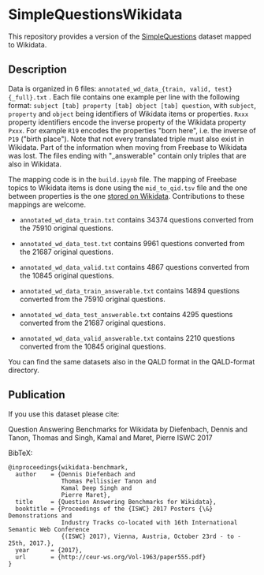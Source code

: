 SimpleQuestionsWikidata
==========================

This repository provides a version of the [SimpleQuestions](https://research.fb.com/downloads/babi/) dataset mapped to Wikidata.

## Description

Data is organized in 6 files: `annotated_wd_data_{train, valid, test}{_full}.txt` .
Each file contains one example per line with the following format:
`subject [tab] property [tab] object [tab] question`, with `subject`, `property` and `object` being identifiers of Wikidata items or properties.
`Rxxx` property identifiers encode the inverse property of the Wikidata property `Pxxx`. For example `R19` encodes the properties "born here", i.e. the inverse of `P19` ("birth place"). Note that not every translated triple must also exist in Wikidata. Part of the information when moving from Freebase to Wikidata was lost. The files ending with "_answerable" contain only triples that are also in Wikidata.

The mapping code is in the `build.ipynb` file. The mapping of Freebase topics to Wikidata items is done using the `mid_to_qid.tsv` file and the one between properties is the one [stored on Wikidata](https://www.wikidata.org/wiki/Wikidata:WikiProject_Freebase/Mapping). Contributions to these mappings are welcome.

* `annotated_wd_data_train.txt` contains 34374 questions converted from the 75910 original questions.
* `annotated_wd_data_test.txt` contains 9961 questions converted from the 21687 original questions.
* `annotated_wd_data_valid.txt` contains 4867 questions converted from the 10845 original questions.

* `annotated_wd_data_train_answerable.txt` contains 14894 questions converted from the 75910 original questions.
* `annotated_wd_data_test_answerable.txt` contains 4295 questions converted from the 21687 original questions.
* `annotated_wd_data_valid_answerable.txt` contains 2210 questions converted from the 10845 original questions.

You can find the same datasets also in the QALD format in the QALD-format directory.

## Publication

If you use this dataset please cite:

Question Answering Benchmarks for Wikidata 
by Diefenbach, Dennis and Tanon, Thomas and Singh, Kamal and Maret, Pierre
ISWC 2017

BibTeX:
```
@inproceedings{wikidata-benchmark,
  author    = {Dennis Diefenbach and
               Thomas Pellissier Tanon and
               Kamal Deep Singh and
               Pierre Maret},
  title     = {Question Answering Benchmarks for Wikidata},
  booktitle = {Proceedings of the {ISWC} 2017 Posters {\&} Demonstrations and
               Industry Tracks co-located with 16th International Semantic Web Conference
               {(ISWC} 2017), Vienna, Austria, October 23rd - to - 25th, 2017.},
  year      = {2017},
  url       = {http://ceur-ws.org/Vol-1963/paper555.pdf}
}
```
